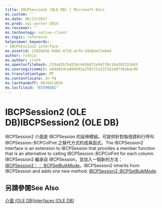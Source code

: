```yaml
---
title: IBCPSession2 (OLE DB) | Microsoft Docs
ms.custom: ''
ms.date: 06/13/2017
ms.prod: sql-server-2014
ms.reviewer: ''
ms.technology: native-client
ms.topic: reference
helpviewer_keywords:
- IBCPSession2 interface
ms.assetid: 12816656-940d-4724-acfb-e916eef2e644
author: rothja
ms.author: jroth
ms.openlocfilehash: 219a82b7b4254c4416df1e56ff8c18a393315d43
ms.sourcegitcommit: ad4d92dce894592a259721a1571b1d8736abacdb
ms.translationtype: MT
ms.contentlocale: zh-TW
ms.lasthandoff: 08/04/2020
ms.locfileid: "87599502"
---
```

# <a name="ibcpsession2-ole-db"></a><span data-ttu-id="08194-102">IBCPSession2 (OLE DB)</span><span class="sxs-lookup"><span data-stu-id="08194-102">IBCPSession2 (OLE DB)</span></span>
  <span data-ttu-id="08194-103">IBCPSession2 介面是 IBCPSession 的延伸模組，可提供針對每個資料行呼叫 IBCPSession::BCPColFmt 之替代方式的成員函式。</span><span class="sxs-lookup"><span data-stu-id="08194-103">The IBCPSession2 interface is an extension to IBCPSession that provides a member function that is an alternative to calling IBCPSession::BCPColFmt for each column.</span></span>  <span data-ttu-id="08194-104">IBCPSession2 繼承自 IBCPSession，並加入一個新的方法： [IBCPSession2：： BCPSetBulkMode](ibcpsession2-bcpsetbulkmode.md)。</span><span class="sxs-lookup"><span data-stu-id="08194-104">IBCPSession2 inherits from IBCPSession and adds one new method: [IBCPSession2::BCPSetBulkMode](ibcpsession2-bcpsetbulkmode.md).</span></span>  
  
## <a name="see-also"></a><span data-ttu-id="08194-105">另請參閱</span><span class="sxs-lookup"><span data-stu-id="08194-105">See Also</span></span>  
 [<span data-ttu-id="08194-106">介面 &#40;OLE DB&#41;</span><span class="sxs-lookup"><span data-stu-id="08194-106">Interfaces &#40;OLE DB&#41;</span></span>](../../database-engine/dev-guide/interfaces-ole-db.md)  
  
  
